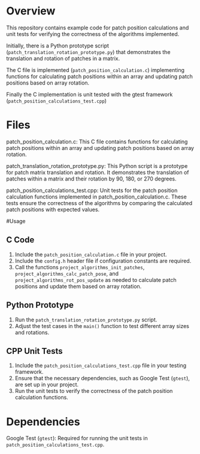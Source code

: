 
# Overview

This repository contains example code for patch position calculations and unit tests for verifying the correctness of the algorithms implemented. 

Initially, there is a Python prototype script (`patch_translation_rotation_prototype.py`) that demonstrates the translation 
and rotation of patches in a matrix.

The C file is implemented (`patch_position_calculation.c`) implementing functions for calculating patch positions within an array and updating patch positions 
based on array rotation. 

Finally the C implementation is unit tested with the gtest framework (`patch_position_calculations_test.cpp`)

# Files

patch_position_calculation.c: 
This C file contains functions for calculating patch positions within an array and updating patch positions based on array rotation. 

patch_translation_rotation_prototype.py: 
This Python script is a prototype for patch matrix translation and rotation. It demonstrates the translation of patches within a matrix and their rotation by 90,
180, or 270 degrees.

patch_position_calculations_test.cpp: 
Unit tests for the patch position calculation functions implemented in patch_position_calculation.c. 
These tests ensure the correctness of the algorithms by comparing the calculated patch positions with expected values.

#Usage

## C Code
1. Include the `patch_position_calculation.c` file in your project.
2. Include the `config.h` header file if configuration constants are required.
3. Call the functions `project_algorithms_init_patches`, `project_algorithms_calc_patch_pose`, and `project_algorithms_rot_pos_update` as needed to calculate patch positions and update them based on array rotation.

## Python Prototype
1. Run the `patch_translation_rotation_prototype.py` script.
2. Adjust the test cases in the `main()` function to test different array sizes and rotations.

## CPP Unit Tests
1. Include the `patch_position_calculations_test.cpp` file in your testing framework.
2. Ensure that the necessary dependencies, such as Google Test (`gtest`), are set up in your project.
3. Run the unit tests to verify the correctness of the patch position calculation functions.


# Dependencies

Google Test (`gtest`): Required for running the unit tests in `patch_position_calculations_test.cpp`.
